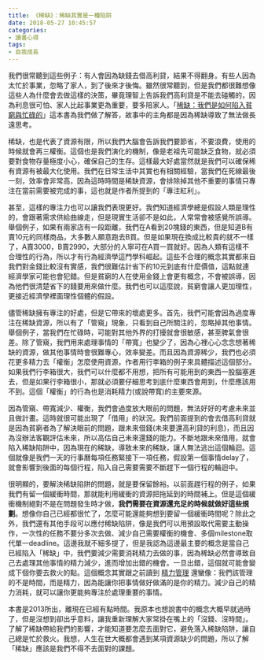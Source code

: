 ```yaml
---
title: 《稀缺》：稀缺其實是一種陷阱
date: 2018-05-27 10:45:57
categories:
- 讀書心得
tags:
- 自我成長
---
```

我們很常聽到這些例子：有人會因為缺錢去借高利貸，結果不得翻身。有些人因為太忙於事業，忽略了家人，到了後來才後悔。雖然很常聽到，但是我們都很難想像這些人為什麼會去做這樣的決策，畢竟理智上告訴我們高利貸是不能去碰觸的，因為利息很可怕、家人比起事業更為重要，要多陪家人。「[稀缺：我們是如何陷入貧窮與忙碌的](http://www.books.com.tw/products/CN11194292)」這本書為我們做了解答，故事中的主角都是因為稀缺導致了無法做長遠思考。

稀缺，也是代表了資源有限，所以我們大腦會告訴我們要節省，不要浪費，使用的時候就會再三權衡。這個也是我們演化的機制，像是老祖先可能缺乏食物，就必須要對食物存量極度小心，確保自己的生存。這樣最大好處當然就是我們可以確保稀有資源有被最大化使用。我們在日常生活中其實也有相關經驗，當我們在死線最後一刻，效率會非常高，因為這時時間是稀缺資源，會排除掉其他不重要的事情只專注在當前需要被完成的事，這也就是作者所提到的「專注紅利」。

甚至，這樣的專注力也可以讓我們表現更好。我們知道經濟學總是假設人類是理性的，會跟著需求供給曲線走，但是現實生活卻不是如此，人常常會被感覺所誤導。舉個例子，如果有兩家店有一段距離，我們在A看到20塊錢的東西，但是知道B有賣10元的同樣商品，大多數人願意跑去B買。但是如果現在換成比較貴的就不一樣了，A賣3000，B賣2990，大部分的人寧可在A買一買就好。因為人類有這樣不合理性的行為，所以才有行為經濟學這門學科崛起。這些不合理的概念其實都來自我們對金錢比較沒有實感，我們很難估計省下的10元到底有什麼價值，這點就連經濟學家可能也會犯錯。但是貧窮的人在使用金錢上會更有概念，不會被誤導，因為他們很清楚省下的錢要用來做什麼。我們也可以這麼說，貧窮會讓人更加理性，更接近經濟學裡面理性個體的假設。

儘管稀缺擁有專注的好處，但是它帶來的壞處更多。首先，我們可能會因為過度專注在稀缺資源，所以有了「管窺」現象，只看到自己所關注的，忽略掉其他事情。舉個例子，當我們在忙碌時，可能對其他外界的打擾就會很敏感，甚至脾氣會很差。除了管窺，我們用來處理事情的「帶寬」也變少了，因為心裡心心念念想著稀缺的資源，做其他事情時會很難專心，效率變差。而且因為資源稀少，我們也必須花更多精力去「權衡」怎麼使用資源，作者用行李箱的例子來具體描述這個部分。如果我們行李箱很大，我們可以什麼都不用想，把所有可能用到的東西一股腦塞進去，但是如果行李箱很小，那就必須要仔細思考到底什麼東西會用到，什麼應該用不到。這個「權衡」的行為也是消耗精力(或說帶寬)的主要來源。

因為管窺、帶寬減少、權衡，我們會過度放大眼前的問題，無法好好的考慮未來並且做計畫。這時就很可能出現了「借用」的狀況。我們前面提到的會去借高利貸就是因為貧窮者為了解決眼前的問題，跟未來借錢(未來要還高利貸的利息)，而且因為沒辦法客觀評估未來，所以高估自己未來還錢的能力。不斷地跟未來借用，就會陷入稀缺陷阱中，因為現在的稀缺，導致未來的稀缺，讓人無法逃出這個輪迴。這個就像是我們一天的行事曆每項任務緊接下一項任務，假設第一個事情delay了，就會影響到後面的每個行程，陷入自己需要需要不斷趕下一個行程的輪迴中。

很明顯的，要解決稀缺陷阱的問題，就是要保留餘裕。以前面趕行程的例子，如果我們有留一個緩衝時間，那就能利用緩衝的資源把拖延到的時間補上。但是這個緩衝機制絕對不是在問題發生時才做，**我們需要在資源還充足的時候就做好這些規劃**。想像你自己已經都很忙了，怎麼可能還能夠想到要留一個緩衝時間呢？除此之外，我們還有其他手段可以應付稀缺陷阱，像是我們可以用預設取代需要主動操作，一次性的任務不要分多次去做、減少自己需要權衡的機會、多個milestone取代單一deadline。這邊我就不細多提了，但是我認為這邊最主要的概念是當自己已經陷入「稀缺」中，我們要減少需要消耗精力去做的事，因為稀缺必然會導致自己去處理其他事情的精力減少，進而增加出錯的機會。一旦出錯，這個就可能會變成下個你要去救火的點。這個概念其實跟之前讀到 [精力管理](https://book.douban.com/subject/1019959/) 還蠻像：我們該管理的不是時間，而是精力，因為能讓你把事情做好做滿的是你的精力。減少自己的精力消耗，就可以讓你更能夠專注於處理重要的事情。

本書是2013所出，離現在已經有點時間。我原本也想說書中的概念大概早就過時了，但是沒想到卻出乎意料，讓我重新理解大家常掛在嘴上的「沒錢、沒時間」。了解了稀缺帶給我們的影響，才能知道要怎麼去面對它，避免落入稀缺陷阱，讓自己總是忙於救火。我想，人生在世大概都會遇到某項資源缺少的問題，所以了解「稀缺」應該是我們不得不去面對的課題。

